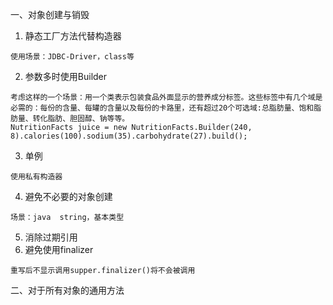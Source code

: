 一、对象创建与销毁

1. 静态工厂方法代替构造器

  ```
  使用场景：JDBC-Driver，class等
  ```
2. 参数多时使用Builder

  ```
  考虑这样的一个场景：用一个类表示包装食品外面显示的营养成分标签。这些标签中有几个域是必需的：每份的含量、每罐的含量以及每份的卡路里，还有超过20个可选域:总脂肪量、饱和脂肪量、转化脂肪、胆固醇、钠等等。
  NutritionFacts juice = new NutritionFacts.Builder(240, 8).calories(100).sodium(35).carbohydrate(27).build();
  ```
3. 单例

  ```
  使用私有构造器
  ```
4. 避免不必要的对象创建

  ```
  场景：java  string，基本类型
  ```
5. 消除过期引用
6. 避免使用finalizer

  ```
  重写后不显示调用supper.finalizer()将不会被调用
  ```

二、对于所有对象的通用方法
